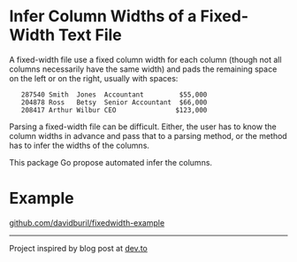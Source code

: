 # Infer Column Widths of a Fixed-Width Text File
A fixed-width file use a fixed column width for each column (though not all columns necessarily have the same width) and pads the remaining space on the left or on the right, usually with spaces:

```
   287540 Smith  Jones  Accountant         $55,000
   204878 Ross   Betsy  Senior Accountant  $66,000
   208417 Arthur Wilbur CEO               $123,000
```

Parsing a fixed-width file can be difficult. Either, the user has to know the column widths in advance and pass that to a parsing method, or the method has to infer the widths of the columns. 
 
This package Go propose automated infer the columns.

# Example 

[github.com/davidburil/fixedwidth-example](https://github.com/davidburil/fixedwidth-example)

----
Project inspired by blog post at [dev.to](https://dev.to/awwsmm/java-infer-column-widths-of-a-fixed-width-text-file-2hh0)